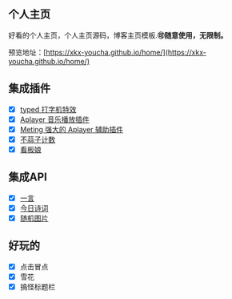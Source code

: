 ## 个人主页

好看的个人主页，个人主页源码，博客主页模板.**🉑️随意使用，无限制。**

预览地址：[https://xkx-youcha.github.io/home/](https://xkx-youcha.github.io/home/)

## 集成插件

- [x] [typed 打字机特效](https://github.com/mattboldt/typed.js/)
- [x] [Aplayer 音乐播放插件](https://github.com/MoePlayer/APlayer)
- [x] [Meting 强大的 Aplayer 辅助插件](https://github.com/metowolf/MetingJS)
- [x] [不蒜子计数](http://busuanzi.ibruce.info/)
- [x] [看板娘](https://github.com/stevenjoezhang/live2d-widget)

## 集成API

- [x] [一言](https://hitokoto.cn/)
- [x] [今日诗词](https://www.jinrishici.com/)
- [x] [随机图片](https://api.ixiaowai.cn/api/api.php) 

## 好玩的

- [x] 点击冒点
- [x] 雪花
- [x] 搞怪标题栏 
